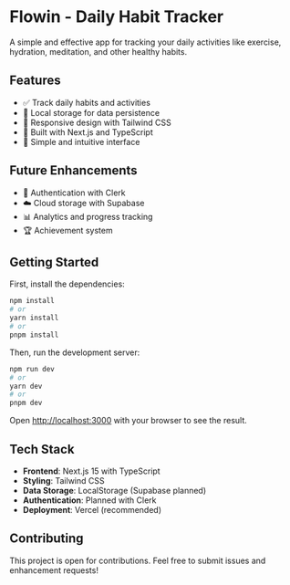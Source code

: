 # Flowin - Daily Habit Tracker

A simple and effective app for tracking your daily activities like exercise, hydration, meditation, and other healthy habits.

## Features

- ✅ Track daily habits and activities
- 💾 Local storage for data persistence
- 📱 Responsive design with Tailwind CSS
- 🔄 Built with Next.js and TypeScript
- 🎯 Simple and intuitive interface

## Future Enhancements

- 🔐 Authentication with Clerk
- ☁️ Cloud storage with Supabase
- 📊 Analytics and progress tracking
- 🏆 Achievement system

## Getting Started

First, install the dependencies:

```bash
npm install
# or
yarn install
# or
pnpm install
```

Then, run the development server:

```bash
npm run dev
# or
yarn dev
# or
pnpm dev
```

Open [http://localhost:3000](http://localhost:3000) with your browser to see the result.

## Tech Stack

- **Frontend**: Next.js 15 with TypeScript
- **Styling**: Tailwind CSS
- **Data Storage**: LocalStorage (Supabase planned)
- **Authentication**: Planned with Clerk
- **Deployment**: Vercel (recommended)

## Contributing

This project is open for contributions. Feel free to submit issues and enhancement requests!
